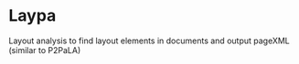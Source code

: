 # Laypa
Layout analysis to find layout elements in documents and output pageXML (similar to P2PaLA)
